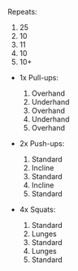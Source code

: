 Repeats:
1. 25
2. 10
3. 11
4. 10
5. 10+

- 1x Pull-ups:
	1. Overhand   
	2. Underhand
	3. Overhand    
	4. Underhand
	5. Overhand

- 2x Push-ups:
	1. Standard   
	2. Incline    
	3. Standard   
	4. Incline    
	5. Standard

- 4x Squats:
	1. Standard    
	2. Lunges    
	3. Standard
	4. Lunges 
	5. Standard
